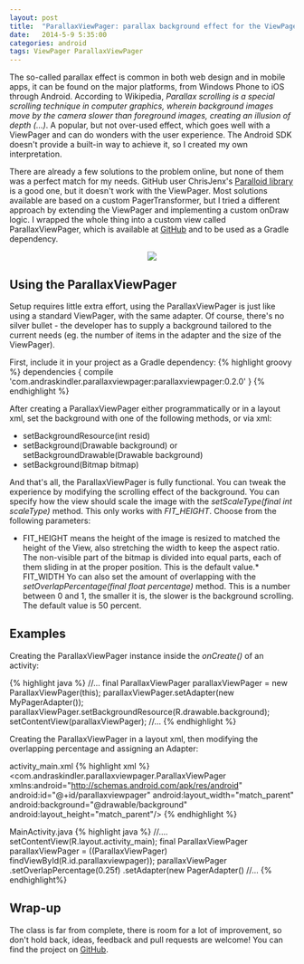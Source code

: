 ```yaml
---
layout: post
title:  "ParallaxViewPager: parallax background effect for the ViewPager"
date:   2014-5-9 5:35:00
categories: android
tags: ViewPager ParallaxViewPager
---
```

The so-called parallax effect is common in both web design and in mobile apps, it can be found on the major platforms, from Windows Phone to iOS through Android. According to Wikipedia, _Parallax scrolling is a special scrolling technique in computer graphics, wherein background images move by the camera slower than foreground images, creating an illusion of depth (...)_. A popular, but not over-used effect, which goes well with a ViewPager and can do wonders with the user experience. The Android SDK doesn't provide a built-in way to achieve it, so I created my own interpretation.
<!-- more -->
  
There are already a few solutions to the problem online, but none of them was a perfect match for my needs. GitHub user ChrisJenx's [Paralloid library](https://github.com/chrisjenx/Paralloid) is a good one, but it doesn't work with the ViewPager. Most solutions available are based on a custom PagerTransformer, but I tried a different approach by extending the ViewPager and implementing a custom onDraw logic. I wrapped the whole thing into a custom view called ParallaxViewPager, which is available at [GitHub](https://github.com/andraskindler/parallaxviewpager/) and to be used as a Gradle dependency.

<p  align="center">
<img src="http://localhost:4000/img/post/parallaxviewpager.gif"/>
</p>

## Using the ParallaxViewPager

Setup requires little extra effort, using the ParallaxViewPager is just like using a standard ViewPager, with the same adapter. Of course, there's no silver bullet - the developer has to supply a background tailored to the current needs (eg. the number of items in the adapter and the size of the ViewPager).

First, include it in your project as a Gradle dependency:
{% highlight groovy %}
    dependencies {
        compile 'com.andraskindler.parallaxviewpager:parallaxviewpager:0.2.0'
    }
{% endhighlight %}

After creating a ParallaxViewPager either programmatically or in a layout xml, set the background with one of the following methods, or via xml:

*   setBackgroundResource(int resid)
*   setBackground(Drawable background) or setBackgroundDrawable(Drawable background)
*   setBackground(Bitmap bitmap)

And that's all, the ParallaxViewPager is fully functional. You can tweak the experience by modifying the scrolling effect of the background. You can specify how the view should scale the image with the _setScaleType(final int scaleType)_ method. This only works with _FIT_HEIGHT_. Choose from the following parameters:

*   FIT_HEIGHT
 means the height of the image is resized to matched the height of the View, also stretching the width to keep the aspect ratio. The non-visible part of the bitmap is divided into equal parts, each of them sliding in at the proper position. This is the default value.*   FIT_WIDTH
Yo can also set the amount of overlapping with the _setOverlapPercentage(final float percentage)_ method. This is a number between 0 and 1, the smaller it is, the slower is the background scrolling. The default value is 50 percent.

## Examples

Creating the ParallaxViewPager instance inside the _onCreate()_ of an activity:

{% highlight java %}
    //...
    final ParallaxViewPager parallaxViewPager = new ParallaxViewPager(this);
    parallaxViewPager.setAdapter(new MyPagerAdapter());
    parallaxViewPager.setBackgroundResource(R.drawable.background);
    setContentView(parallaxViewPager);
    //...
{% endhighlight %}

Creating the ParallaxViewPager in a layout xml, then modifying the overlapping percentage and assigning an Adapter:

activity_main.xml
{% highlight xml %}
<com.andraskindler.parallaxviewpager.ParallaxViewPager
    xmlns:android="http://schemas.android.com/apk/res/android"
    android:id="@+id/parallaxviewpager"
    android:layout_width="match_parent"
    android:background="@drawable/background"
    android:layout_height="match_parent"/>
{% endhighlight %}

MainActivity.java
{% highlight java %}
    //....
    setContentView(R.layout.activity_main);
    final ParallaxViewPager parallaxViewPager = ((ParallaxViewPager) findViewById(R.id.parallaxviewpager));
    parallaxViewPager
        .setOverlapPercentage(0.25f)
        .setAdapter(new PagerAdapter()
    //...
{% endhighlight%}
## Wrap-up

The class is far from complete, there is room for a lot of improvement, so don't hold back, ideas, feedback and pull requests are welcome! You can find the project on [GitHub](https://github.com/andraskindler/parallaxviewpager/).
